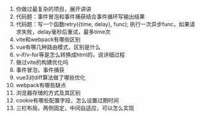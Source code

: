 1. 你做过最复杂的项目，展开讲讲
2. 代码题：事件冒泡和事件捕获结合事件循环写输出结果
3. 代码题：写一个函数retry({time, delay}, func); 执行一次异步func，如果请求失败，delay毫秒后重试，最多time次
4. vite和webpack有哪些区别
5. vue有哪几种路由模式，区别是什么
6. v-if/v-for等是怎么转换成html的，说详细过程
7. 做过vite的构建优化吗
8. 事件冒泡，事件捕获
9. vue3对diff算法做了哪些优化
10. webpack有哪些缺点
11. 浏览器存储的方式及其区别
12. cookie有哪些配置字段，怎么设置过期时间
13. 三栏布局，两侧固定，中间自适应，可以怎么实现